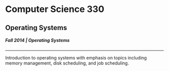 # Computer Science 330
## Operating Systems
##### Fall 2014 | Operating Systems

---

Introduction to operating systems with emphasis on topics including memory management, disk scheduling, and job
scheduling.